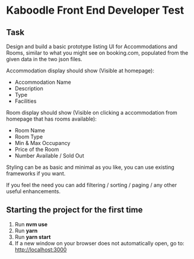 # Kaboodle Front End Developer Test

## Task

Design and build a basic prototype listing UI for Accommodations and Rooms, similar to what you might see on booking.com, populated from the given data in the two json files.

Accommodation display should show (Visible at homepage):

- Accommodation Name
- Description
- Type
- Facilities

Room display should show (Visible on clicking a accommodation from homepage that has rooms available):

- Room Name
- Room Type
- Min & Max Occupancy
- Price of the Room
- Number Available / Sold Out

Styling can be as basic and minimal as you like, you can use existing frameworks if you want.

If you feel the need you can add filtering / sorting / paging / any other useful enhancements.

## Starting the project for the first time

1. Run **nvm use**
2. Run **yarn**
3. Run **yarn start**
4. If a new window on your browser does not automatically open, go to: [http://localhost:3000](http://localhost:3000)

